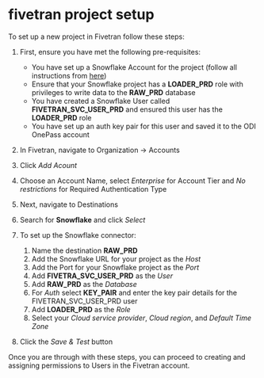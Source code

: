 # fivetran project setup

To set up a new project in Fivetran follow these steps:

1. First, ensure you have met the following pre-requisites:
    - You have set up a Snowflake Account for the project (follow all instructions from [here](./snowflake-setup.md))
    - Ensure that your Snowflake project has a **LOADER_PRD** role with privileges to write data to the **RAW_PRD** database
    - You have created a Snowflake User called **FIVETRAN_SVC_USER_PRD** and ensured this user has the **LOADER_PRD** role
    - You have set up an auth key pair for this user and saved it to the ODI OnePass account

2. In Fivetran, navigate to Organization -> Accounts
3. Click _Add Acount_ 
4. Choose an Account Name, select _Enterprise_ for Account Tier and _No restrictions_ for Required Authentication Type
5. Next, navigate to Destinations 
6. Search for **Snowflake** and click _Select_
7. To set up the Snowflake connector:
    1. Name the destination **RAW_PRD**
    2. Add the Snowflake URL for your project as the _Host_
    3. Add the Port for your Snowflake project as the _Port_
    4. Add **FIVETRA_SVC_USER_PRD** as the _User_
    5. Add **RAW_PRD** as the _Database_
    6. For _Auth_ select **KEY_PAIR** and enter the key pair details for the FIVETRAN_SVC_USER_PRD user
    6. Add **LOADER_PRD** as the _Role_
    7. Select your _Cloud service provider_, _Cloud region_, and _Default Time Zone_ 
8. Click the _Save & Test_ button

Once you are through with these steps, you can proceed to creating and assigning permissions to Users in the Fivetran account.
